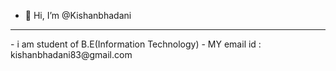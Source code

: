 - 👋 Hi, I’m @Kishanbhadani


<hr>
- i am student of B.E(Information Technology)
- MY email id : kishanbhadani83@gmail.com




<!---
Kishanbhadani/Kishanbhadani is a ✨ special ✨ repository because its `README.md` (this file) appears on your GitHub profile.
You can click the Preview link to take a look at your changes.
--->
